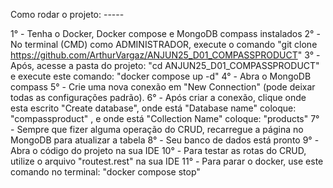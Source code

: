 Como rodar o projeto: -----

1° - Tenha o Docker, Docker compose e MongoDB compass instalados
2° - No terminal (CMD) como ADMINISTRADOR, execute o comando "git clone https://github.com/ArthurVargaz/ANJUN25_D01_COMPASSPRODUCT"
3° - Após, acesse a pasta do projeto: "cd ANJUN25_D01_COMPASSPRODUCT" e execute este comando: "docker compose up -d"
4° - Abra o MongoDB compass
5° - Crie uma nova conexão em "New Connection" (pode deixar todas as configurações padrão).
6° - Após criar a conexão, clique onde esta escrito "Create database", onde está "Database name" coloque: "compassproduct" ,
e onde está "Collection Name" coloque: "products"
7° - Sempre que fizer alguma operação do CRUD, recarregue a página no MongoDB para atualizar a tabela
8° - Seu banco de dados está pronto
9° - Abra o código do projeto na sua IDE
10° - Para testar as rotas do CRUD, utilize o arquivo "routest.rest" na sua IDE
11° - Para parar o docker, use este comando no terminal: "docker compose stop"
